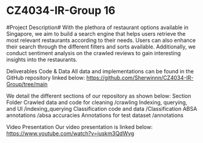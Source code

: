 # CZ4034-IR-Group 16

#Project Description#
With the plethora of restaurant options available in Singapore, we aim to build a search engine that helps users retrieve the most relevant restaurants according to their needs. Users can also enhance their search through the different filters and sorts available. Additionally, we conduct sentiment analysis on the crawled reviews to gain interesting insights into the restaurants.


Deliverables
Code & Data
All data and implementations can be found in the GitHub repository linked below:
https://github.com/Sherwinnn/CZ4034-IR-Group/tree/main

We detail the different sections of our repository as shown below:
Section
Folder
Crawled data and code for cleaning
/crawling
Indexing, querying, and UI
/indexing_querying
Classification code and data
/Classification
ABSA annotations
/absa accuracies
Annotations for test dataset
/annotations


Video Presentation
Our video presentation is linked below: https://www.youtube.com/watch?v=juskm3QdWvg 
